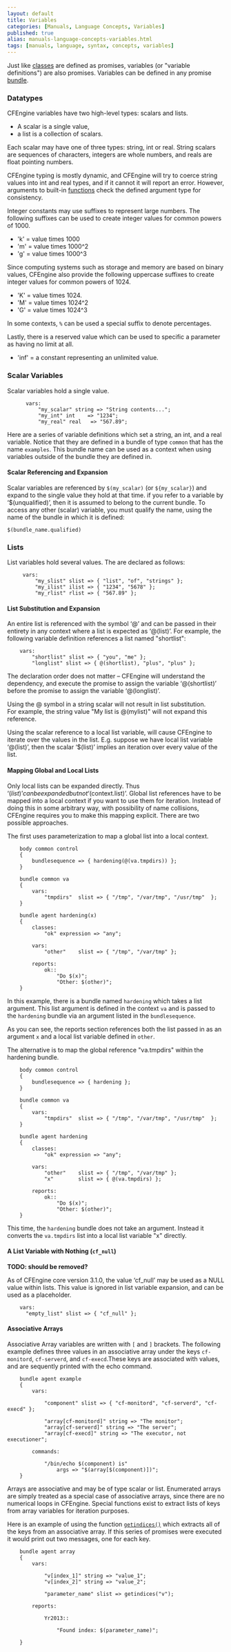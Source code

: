 ```yaml
---
layout: default
title: Variables
categories: [Manuals, Language Concepts, Variables]
published: true
alias: manuals-language-concepts-variables.html
tags: [manuals, language, syntax, concepts, variables]
---
```


Just like [classes](manuals-language-concepts-classes.html) are defined as 
promises, variables (or "variable definitions") are also promises. Variables 
can be defined in any promise 
[bundle](manuals-language-concepts-bundles.html).

### Datatypes

CFEngine variables have two high-level types: scalars and lists. 

* A scalar is a single value,
* a list is a collection of scalars.

Each scalar may have one of three types: string, int or real. String scalars 
are sequences of characters, integers are whole numbers, and reals are float 
pointing numbers.

CFEngine typing is mostly dynamic, and CFEngine will try to coerce string 
values into int and real types, and if it cannot it will report an error. 
However, arguments to built-in [functions](reference-functions.html) check the 
defined argument type for consistency.

Integer constants may use suffixes to represent large numbers.  The following 
suffixes can be used to create integer values for common powers of 1000.

* 'k' = value times 1000
* 'm' = value times 1000^2
* 'g' = value times 1000^3

Since computing systems such as storage and memory are based on binary values, 
CFEngine also provide the following uppercase suffixes to create integer 
values for common powers of 1024.

* 'K' = value times 1024.
* 'M' = value times 1024^2
* 'G' = value times 1024^3

In some contexts, `%` can be used a special suffix to denote percentages.

Lastly, there is a reserved value which can be used to specific a parameter as 
having no limit at all.

* 'inf' = a constant representing an unlimited value.


### Scalar Variables

Scalar variables hold a single value.

```cf3
      vars:
          "my_scalar" string => "String contents...";
          "my_int" int    => "1234";
          "my_real" real   => "567.89";
```

Here are a series of variable definitions which set a string, an int, and a 
real variable. Notice that they are defined in a bundle of type `common` that 
has the name `examples`. This bundle name can be used as a context when using 
variables outside of the bundle they are defined in.

#### Scalar Referencing and Expansion

Scalar variables are referenced by `$(my_scalar)` (or `${my_scalar}`) and 
expand to the single value they hold at that time. if you refer to a variable 
by ‘$(unqualified)’, then it is assumed to belong to the current bundle. To 
access any other (scalar) variable, you must qualify the name, using the name 
of the bundle in which it is defined:

    $(bundle_name.qualified)

### Lists

List variables hold several values. The are declared as follows:

```cf3
     vars:
         "my_slist" slist => { "list", "of", "strings" };
         "my_ilist" ilist => { "1234", "5678" };
         "my_rlist" rlist => { "567.89" };
```

#### List Substitution and Expansion

An entire list is referenced with the symbol ‘@’ and can be passed in their 
entirety in any context where a list is expected as ‘@(list)’. For example, 
the following variable definition references a list named "shortlist":

```cf3
    vars:
        "shortlist" slist => { "you", "me" };
        "longlist" slist => { @(shortlist), "plus", "plus" };
```

The declaration order does not matter – CFEngine will understand the 
dependency, and execute the promise to assign the variable ‘@(shortlist)’ 
before the promise to assign the variable ‘@(longlist)’.

Using the @ symbol in a string scalar will not result in list substitution.  
For example, the string value "My list is @(mylist)" will not expand this 
reference.

Using the scalar reference to a local list variable, will cause CFEngine to 
iterate over the values in the list. E.g. suppose we have local list variable 
‘@(list)’, then the scalar ‘$(list)’ implies an iteration over every value of 
the list.

#### Mapping Global and Local Lists

Only local lists can be expanded directly. Thus ‘$(list)’ can be expanded but 
not ‘$(context.list)’. Global list references have to be mapped into a local 
context if you want to use them for iteration.  Instead of doing this in some 
arbitrary way, with possibility of name collisions, CFEngine requires you to 
make this mapping explicit. There are two possible approaches.

The first uses parameterization to map a global list into a local context.

```cf3
    body common control
    {
        bundlesequence => { hardening(@(va.tmpdirs)) };
    }

    bundle common va
    {
        vars:
            "tmpdirs"  slist => { "/tmp", "/var/tmp", "/usr/tmp"  };
    }

    bundle agent hardening(x)
    {
        classes:
            "ok" expression => "any";

        vars:
            "other"    slist => { "/tmp", "/var/tmp" };

        reports:
            ok::
                "Do $(x)";
                "Other: $(other)";
    }
```

In this example, there is a bundle named `hardening` which takes a list 
argument. This list argument is defined in the context `va` and is passed to 
the `hardening` bundle via an argument listed in the `bundlesequence`.

As you can see, the reports section references both the list passed in as an 
argument `x` and a local list variable defined in `other`.

The alternative is to map the global reference "va.tmpdirs" within the 
hardening bundle.

```cf3
    body common control
    {
        bundlesequence => { hardening };
    }

    bundle common va
    {
        vars:
            "tmpdirs"  slist => { "/tmp", "/var/tmp", "/usr/tmp"  };
    }

    bundle agent hardening
    {
        classes:
            "ok" expression => "any";

        vars:
            "other"    slist => { "/tmp", "/var/tmp" };
            "x"        slist => { @(va.tmpdirs) };

        reports:
            ok::
                "Do $(x)";
                "Other: $(other)";
    }
```
This time, the `hardening` bundle does not take an argument. Instead it converts the `va.tmpdirs` list into a local list variable "x" directly.

#### A List Variable with Nothing (`cf_null`)

**TODO: should be removed?**

As of CFEngine core version 3.1.0, the value ‘cf_null’ may be used as a NULL value within lists. This value is ignored in list variable expansion, and can be used as a placeholder.

```cf3
    vars:
      "empty_list" slist => { "cf_null" };
```

#### Associative Arrays

Associative Array variables are written with `[` and `]` brackets. The 
following example defines three values in an associative array under the keys 
`cf-monitord`, `cf-serverd`, and `cf-execd`.These keys are associated with 
values, and are sequently printed with the echo command.

```cf3
    bundle agent example
    {
        vars:

            "component" slist => { "cf-monitord", "cf-serverd", "cf-execd" };

            "array[cf-monitord]" string => "The monitor";
            "array[cf-serverd]" string => "The server";
            "array[cf-execd]" string => "The executor, not executioner";

        commands:

            "/bin/echo $(component) is"
                args => "$(array[$(component)])";
    }
```

Arrays are associative and may be of type scalar or list. Enumerated arrays 
are simply treated as a special case of associative arrays, since there are no 
numerical loops in CFEngine. Special functions exist to extract lists of keys 
from array variables for iteration purposes.

Here is an example of using the function 
[`getindices()`](reference-functions-function-getindices.html) which extracts 
all of the keys from an associative array. If this series of promises were 
executed it would print out two messages, one for each key.

```cf3
    bundle agent array
    {
        vars:

            "v[index_1]" string => "value_1";
            "v[index_2]" string => "value_2";

            "parameter_name" slist => getindices("v");
        
        reports:

            Yr2013::

                "Found index: $(parameter_name)";

    }
```

